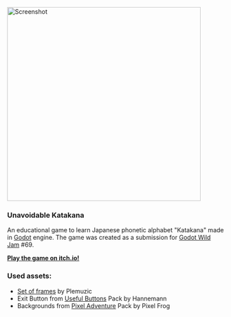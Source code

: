 <img src="https://img.itch.zone/aW1hZ2UvMjcxNDkxMC8xNjE5NTE4My5wbmc=/original/FYVkg4.png" alt="Screenshot" width="450"/>

### Unavoidable Katakana
An educational game to learn Japanese phonetic alphabet "Katakana" made in [Godot](https://github.com/godotengine/godot) engine.
The game was created as a submission for [Godot Wild Jam](https://godotwildjam.com/) #69.

**[Play the game on itch.io!](https://mrgolubeff.itch.io/unavoidable-katakana)**

### Used assets:
- [Set of frames](https://opengameart.org/content/set-of-frames) by Plemuzic
- Exit Button from [Useful Buttons](https://opengameart.org/content/useful-buttons-must-have-icons-pack) Pack by Hannemann
- Backgrounds from [Pixel Adventure](https://pixelfrog-assets.itch.io/pixel-adventure-1) Pack by Pixel Frog
